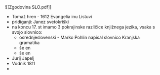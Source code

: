 ![[Zgodovina SLO.pdf]]

- Tomaž hren - 1612 Evangelia inu Listuvi
- pridiganji: Janez svetokriški
- na koncu 17. st imamo 3 pokrajinske različice knjižnega jezika, vsaka s svojo slovnico:
	- osrednjeslovenski - Marko Pohlin napisal slovnico Kranjska gramatika
	- še en
	- še en
- Jurij Japelj
- Vodnik 1811
- 
